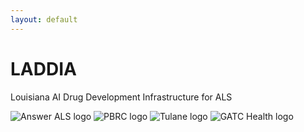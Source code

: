 ```yaml
---
layout: default
---
```


# LADDIA

Louisiana AI Drug Development Infrastructure for ALS

<div class="logo-row">
  <img src="https://www.answerals.org/wp-content/uploads/2018/03/main-logo.png" alt="Answer ALS logo">
  <img src="https://www.pbrc.edu/_resources/images/logos/pbrc/PBRC-lsu_lockup_pur-solid_RGBcrop.svg" alt="PBRC logo">
  <img src="https://upload.wikimedia.org/wikipedia/en/thumb/7/7e/Tulane_logo.svg/640px-Tulane_logo.svg.png" alt="Tulane logo">
  <img src="https://media.licdn.com/dms/image/v2/D560BAQGEfrTas99Lig/company-logo_200_200/company-logo_200_200/0/1694982417851/gatc_health_logo?e=1755129600&v=beta&t=rVfO4pvQJ_CGKClBHJisI8IKTV11K7kRKyoY0gq9xWA" alt="GATC Health logo">
</div>
